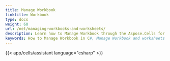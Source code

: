 ```yaml
---
title: Manage Workbook
linktitle: Workbook
type: docs
weight: 60
url: /net/managing-workbooks-and-worksheets/
description: Learn how to Manage Workbook through the Aspose.Cells for .NET APIs.
keywords: How to Manage Workbook in C#, Manage Workbook and worksheets using C#, Operate workbook and worksheets in C#. 
---
```

{{< app/cells/assistant language="csharp" >}}